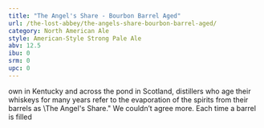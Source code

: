 ```yaml
---
title: "The Angel's Share - Bourbon Barrel Aged"
url: /the-lost-abbey/the-angels-share-bourbon-barrel-aged/
category: North American Ale
style: American-Style Strong Pale Ale
abv: 12.5
ibu: 0
srm: 0
upc: 0
---
```

own in Kentucky and across the pond in Scotland, distillers who age their whiskeys for many years refer to the evaporation of the spirits from their barrels as \The Angel's Share.\" We couldn’t agree more. Each time a barrel is filled
